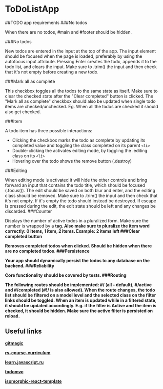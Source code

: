 # ToDoListApp

##TODO app requirements
###No todos

When there are no todos, #main and #footer should be hidden.

###No todos

New todos are entered in the input at the top of the app. The input element should be focused when the page is loaded, preferably by using the autofocus input attribute. Pressing Enter creates the todo, appends it to the todo list, and clears the input. Make sure to .trim() the input and then check that it's not empty before creating a new todo.

###Mark all as complete

This checkbox toggles all the todos to the same state as itself. Make sure to clear the checked state after the "Clear completed" button is clicked. The "Mark all as complete" checkbox should also be updated when single todo items are checked/unchecked. Eg. When all the todos are checked it should also get checked.

###Item

A todo item has three possible interactions:

  * Clicking the checkbox marks the todo as complete by updating its completed value and toggling the class completed on its parent ```<li>``` 
  * Double-clicking the <label> activates editing mode, by toggling the .editing class on its ```<li>``` 
  * Hovering over the todo shows the remove button (.destroy)

###Editing

When editing mode is activated it will hide the other controls and bring forward an input that contains the todo title, which should be focused (.focus()). The edit should be saved on both blur and enter, and the editing class should be removed. Make sure to .trim() the input and then check that it's not empty. If it's empty the todo should instead be destroyed. If escape is pressed during the edit, the edit state should be left and any changes be discarded.
###Counter

Displays the number of active todos in a pluralized form. Make sure the number is wrapped by a <strong> tag. Also make sure to pluralize the item word correctly: 0 items, 1 item, 2 items. Example: 2 items left
###Clear completed button

Removes completed todos when clicked. Should be hidden when there are no completed todos.
###Persistence

Your app should dynamically persist the todos to any database on the backend.
###Reliability

Core functionality should be covered by tests.
###Routing

The following routes should be implemented: #/ (all - default), #/active and #/completed (#!/ is also allowed). When the route changes, the todo list should be filtered on a model level and the selected class on the filter links should be toggled. When an item is updated while in a filtered state, it should be updated accordingly. E.g. if the filter is Active and the item is checked, it should be hidden. Make sure the active filter is persisted on reload.
 ## Useful links
 
 [gitmagic](http://www-cs-students.stanford.edu/~blynn/gitmagic/intl/ru/pr02.html)
 
 [rs-course-curriculum](https://github.com/rolling-scopes/course-curriculum)
 
 [learn.javascript.ru](https://learn.javascript.ru/)

 [todomvc](http://todomvc.com/)

 [isomorphic-react-template](https://github.com/geekyme/isomorphic-react-template)
